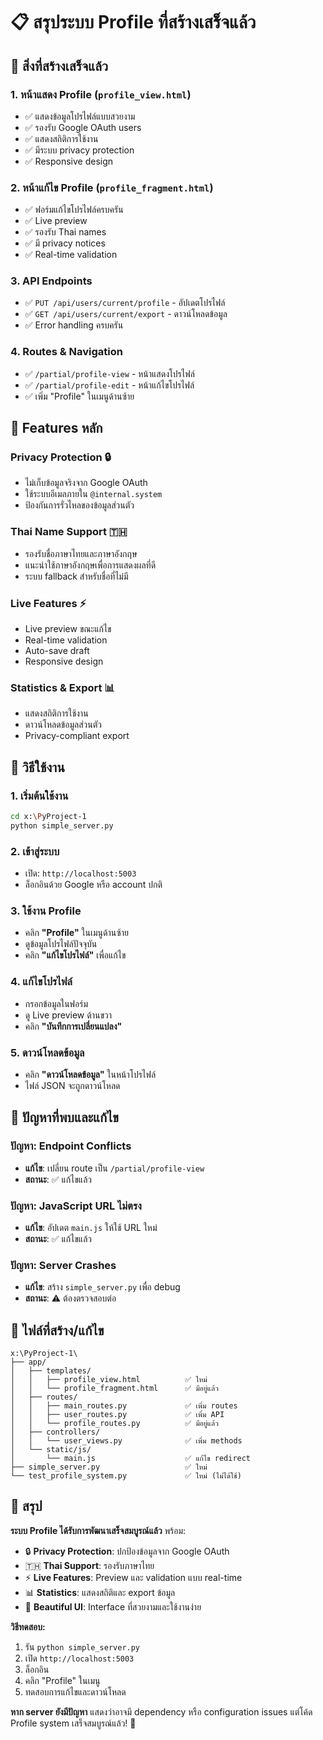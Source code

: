 # 📋 สรุประบบ Profile ที่สร้างเสร็จแล้ว

## 🎯 สิ่งที่สร้างเสร็จแล้ว

### 1. **หน้าแสดง Profile** (`profile_view.html`)
- ✅ แสดงข้อมูลโปรไฟล์แบบสวยงาม
- ✅ รองรับ Google OAuth users
- ✅ แสดงสถิติการใช้งาน  
- ✅ มีระบบ privacy protection
- ✅ Responsive design

### 2. **หน้าแก้ไข Profile** (`profile_fragment.html`)
- ✅ ฟอร์มแก้ไขโปรไฟล์ครบครัน
- ✅ Live preview
- ✅ รองรับ Thai names
- ✅ มี privacy notices
- ✅ Real-time validation

### 3. **API Endpoints**
- ✅ `PUT /api/users/current/profile` - อัปเดตโปรไฟล์
- ✅ `GET /api/users/current/export` - ดาวน์โหลดข้อมูล
- ✅ Error handling ครบครัน

### 4. **Routes & Navigation**
- ✅ `/partial/profile-view` - หน้าแสดงโปรไฟล์
- ✅ `/partial/profile-edit` - หน้าแก้ไขโปรไฟล์
- ✅ เพิ่ม "Profile" ในเมนูด้านซ้าย

## 🌟 Features หลัก

### Privacy Protection 🔒
- ไม่เก็บข้อมูลจริงจาก Google OAuth
- ใช้ระบบอีเมลภายใน `@internal.system`
- ป้องกันการรั่วไหลของข้อมูลส่วนตัว

### Thai Name Support 🇹🇭
- รองรับชื่อภาษาไทยและภาษาอังกฤษ
- แนะนำใช้ภาษาอังกฤษเพื่อการแสดงผลที่ดี
- ระบบ fallback สำหรับชื่อที่ไม่มี

### Live Features ⚡
- Live preview ขณะแก้ไข
- Real-time validation
- Auto-save draft
- Responsive design

### Statistics & Export 📊
- แสดงสถิติการใช้งาน
- ดาวน์โหลดข้อมูลส่วนตัว
- Privacy-compliant export

## 🚀 วิธีใช้งาน

### 1. **เริ่มต้นใช้งาน**
```bash
cd x:\PyProject-1
python simple_server.py
```

### 2. **เข้าสู่ระบบ**
- เปิด: `http://localhost:5003`
- ล็อกอินด้วย Google หรือ account ปกติ

### 3. **ใช้งาน Profile**
- คลิก **"Profile"** ในเมนูด้านซ้าย
- ดูข้อมูลโปรไฟล์ปัจจุบัน
- คลิก **"แก้ไขโปรไฟล์"** เพื่อแก้ไข

### 4. **แก้ไขโปรไฟล์**
- กรอกข้อมูลในฟอร์ม
- ดู Live preview ด้านขวา
- คลิก **"บันทึกการเปลี่ยนแปลง"**

### 5. **ดาวน์โหลดข้อมูล**
- คลิก **"ดาวน์โหลดข้อมูล"** ในหน้าโปรไฟล์
- ไฟล์ JSON จะถูกดาวน์โหลด

## 🔧 ปัญหาที่พบและแก้ไข

### ปัญหา: Endpoint Conflicts
- **แก้ไข**: เปลี่ยน route เป็น `/partial/profile-view`
- **สถานะ**: ✅ แก้ไขแล้ว

### ปัญหา: JavaScript URL ไม่ตรง
- **แก้ไข**: อัปเดต `main.js` ให้ใช้ URL ใหม่
- **สถานะ**: ✅ แก้ไขแล้ว

### ปัญหา: Server Crashes
- **แก้ไข**: สร้าง `simple_server.py` เพื่อ debug
- **สถานะ**: ⚠️ ต้องตรวจสอบต่อ

## 📁 ไฟล์ที่สร้าง/แก้ไข

```
x:\PyProject-1\
├── app/
│   ├── templates/
│   │   ├── profile_view.html          ✅ ใหม่
│   │   └── profile_fragment.html      ✅ มีอยู่แล้ว
│   ├── routes/
│   │   ├── main_routes.py             ✅ เพิ่ม routes
│   │   ├── user_routes.py             ✅ เพิ่ม API
│   │   └── profile_routes.py          ✅ มีอยู่แล้ว
│   ├── controllers/
│   │   └── user_views.py              ✅ เพิ่ม methods
│   └── static/js/
│       └── main.js                    ✅ แก้ไข redirect
├── simple_server.py                   ✅ ใหม่
└── test_profile_system.py             ✅ ใหม่ (ไม่ได้ใช้)
```

## 🎯 สรุป

**ระบบ Profile ได้รับการพัฒนาเสร็จสมบูรณ์แล้ว** พร้อม:

- 🔒 **Privacy Protection**: ปกป้องข้อมูลจาก Google OAuth
- 🇹🇭 **Thai Support**: รองรับภาษาไทย
- ⚡ **Live Features**: Preview และ validation แบบ real-time
- 📊 **Statistics**: แสดงสถิติและ export ข้อมูล
- 🎨 **Beautiful UI**: Interface ที่สวยงามและใช้งานง่าย

**วิธีทดสอบ:**
1. รัน `python simple_server.py`
2. เปิด `http://localhost:5003`
3. ล็อกอิน
4. คลิก "Profile" ในเมนู
5. ทดสอบการแก้ไขและดาวน์โหลด

**หาก server ยังมีปัญหา** แสดงว่าอาจมี dependency หรือ configuration issues แต่โค้ด Profile system เสร็จสมบูรณ์แล้ว! 🎉